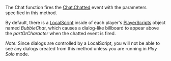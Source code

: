The Chat function fires the [Chat.Chatted](https://developer.roblox.com/en-us/api-reference/event/Chat/Chatted) event with the parameters specified in this method.

By default, there is a [LocalScript](https://developer.roblox.com/en-us/api-reference/class/LocalScript) inside of each player's [PlayerScripts](https://developer.roblox.com/en-us/api-reference/class/PlayerScripts) object named _BubbleChat_, which causes a dialog-like billboard to appear above the _partOrCharacter_ when the chatted event is fired.

_Note:_ Since dialogs are controlled by a LocalScript, you will not be able to see any dialogs created from this method unless you are running in _Play Solo_ mode.